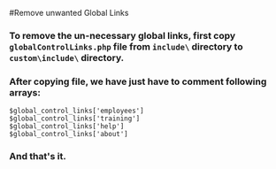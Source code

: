 #Remove unwanted Global Links

### To remove the un-necessary global links, first copy `globalControlLinks.php` file from `include\` directory to `custom\include\` directory.

### After copying file, we have just have to comment following arrays:

    $global_control_links['employees']
    $global_control_links['training']
    $global_control_links['help']
    $global_control_links['about']

### And that's it.
